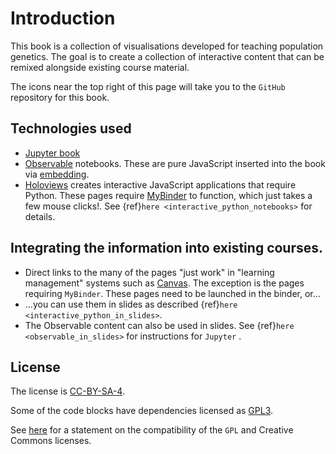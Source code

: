 # Introduction

This book is a collection of visualisations developed for teaching population genetics.
The goal is to create a collection of interactive content that can be remixed alongside existing course material.

The icons near the top right of this page will take you to the `GitHub` repository for this book.

## Technologies used

* [Jupyter book](https://www.jupyterbook.org)
* [Observable](https://www.observablehq.com) notebooks.
  These are pure JavaScript inserted into the book via [embedding](https://observablehq.com/@observablehq/introduction-to-embedding).
* [Holoviews](https://www.holoviews.org) creates interactive JavaScript applications that require Python.
  These pages require [MyBinder](https://mybinder.readthedocs.io/) to function, which just takes a few mouse clicks!.
  See {ref}`here <interactive_python_notebooks>` for details.

## Integrating the information into existing courses.

* Direct links to the many of the pages "just work" in "learning management" systems such as [Canvas](https://www.instructure.com/canvas).
  The exception is the pages requiring `MyBinder`.
  These pages need to be launched in the binder, or...
* ...you can use them in slides as described {ref}`here <interactive_python_in_slides>`.
* The Observable content can also be used in slides.
  See {ref}`here <observable_in_slides>` for instructions for `Jupyter` .

## License

The license is [CC-BY-SA-4](https://creativecommons.org/licenses/by-sa/4.0/).

Some of the code blocks have dependencies licensed as [GPL3](https://opensource.org/licenses/gpl-3.0.html).

See [here](https://creativecommons.org/2015/10/08/cc-by-sa-4-0-now-one-way-compatible-with-gplv3/) for a statement on the compatibility of the `GPL` and Creative Commons licenses.
